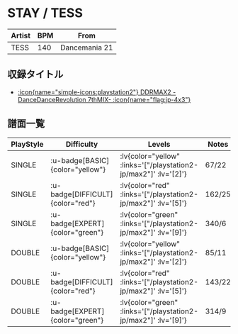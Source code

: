 # STAY / TESS

|Artist|BPM|From|
|------|---|----|
|TESS|140|Dancemania 21|

## 収録タイトル

- [ :icon{name="simple-icons:playstation2"} DDRMAX2 -DanceDanceRevolution 7thMIX- :icon{name="flag:jp-4x3"} ](/playstation2-jp/max2)

## 譜面一覧

|PlayStyle|Difficulty|Levels|Notes|Movie|
|---------|----------|------|-----|-----|
|SINGLE| :u-badge[BASIC]{color="yellow"} | :lv{color="yellow" :links='["/playstation2-jp/max2"]' :lv='[2]'} |67/22||
|SINGLE| :u-badge[DIFFICULT]{color="red"} | :lv{color="red" :links='["/playstation2-jp/max2"]' :lv='[5]'} |162/25||
|SINGLE| :u-badge[EXPERT]{color="green"} | :lv{color="green" :links='["/playstation2-jp/max2"]' :lv='[9]'} |340/6||
|DOUBLE| :u-badge[BASIC]{color="yellow"} | :lv{color="yellow" :links='["/playstation2-jp/max2"]' :lv='[2]'} |85/11||
|DOUBLE| :u-badge[DIFFICULT]{color="red"} | :lv{color="red" :links='["/playstation2-jp/max2"]' :lv='[5]'} |143/22||
|DOUBLE| :u-badge[EXPERT]{color="green"} | :lv{color="green" :links='["/playstation2-jp/max2"]' :lv='[9]'} |314/9||
